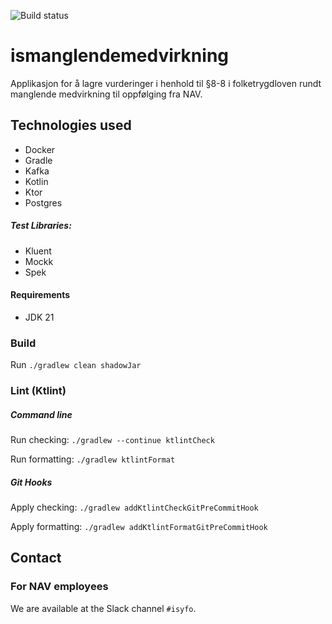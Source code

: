 ![Build status](https://github.com/navikt/ismanglendemedvirkning/workflows/main/badge.svg?branch=main)

# ismanglendemedvirkning

Applikasjon for å lagre vurderinger i henhold til §8-8 i folketrygdloven rundt manglende medvirkning til oppfølging fra NAV.

## Technologies used

* Docker
* Gradle
* Kafka
* Kotlin
* Ktor
* Postgres

##### Test Libraries:

* Kluent
* Mockk
* Spek

#### Requirements

* JDK 21

### Build

Run `./gradlew clean shadowJar`

### Lint (Ktlint)

##### Command line

Run checking: `./gradlew --continue ktlintCheck`

Run formatting: `./gradlew ktlintFormat`

##### Git Hooks

Apply checking: `./gradlew addKtlintCheckGitPreCommitHook`

Apply formatting: `./gradlew addKtlintFormatGitPreCommitHook`

## Contact

### For NAV employees

We are available at the Slack channel `#isyfo`.